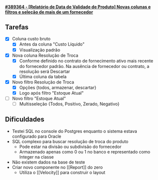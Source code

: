 #### [**#389364** - [Relatório de Data de Validade de Produto] Novas colunas e filtros e seleção de mais de um fornecedor](https://bluesoft.acelerato.com/tickets/389364)

## Tarefas

- [x] Coluna custo bruto
	- [x] Antes da coluna "Custo Líquido"
	- [x] Visualização padrão
- [x] Nova coluna Resolução de Troca
	- [x] Conforme definido no contrato de fornecimento ativo mais recente do fornecedor padrão. Na ausência de fornecedor ou contrato, a resolução será Descartar
	- [x] Última coluna da tabela
- [x] Novo filtro Resolução de Troca
	- [x] Opções {todos, armazenar, descartar}
	- [x] Logo após filtro "Estoque Atual"
- [ ] Novo filtro "Estoque Atual"
	- [ ] Multisseleção {Todos, Positivo, Zerado, Negativo}

## Dificuldades
- Testei SQL no console do Postgres enquanto o sistema estava configurado para Oracle
- SQL complexo para buscar resolução de troca do produto
	- Pode estar na divisão ou subdivisão do fornecedor
	- Armazenado apenas como 0 ou 1 no banco e representado como Integer na classe
- Não existem dados na base de teste
- Criar novo componente no [[Report]] do zero
	- Utiliza o [[Velocity]] para construir o layout